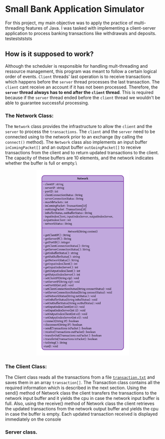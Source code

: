 # Small Bank Application Simulator
For this project, my main objective was to apply the practice of multi-threading features of Java. I was tasked with implementing a client-server application to process banking transactions like withdrawals and deposits. 
testeststststs
## How is it supposed to work?
Although the scheduler is responsible for handling mult-threading and ressource management, this program was meant to follow a certain logical order of events. `Client` threads' last operation is to receive transactions which happens before the `server` thread processes the last transaction. The `client` cant receive an account if it has not been processed. Therefore, the **`server` thread always has to end after the `client` thread**. This is required because if the `server` thread ended before the `client` thread we wouldn't be able to guarantee successful processing.


### The Network Class:
The `Network` class provides the infrastructure to allow the `client` and the `server` to process the `transactions`. The `client` and the `server` need to be connected using to the network prior to an exchange (by calling the `connect()` method). The `Network` class also implements an input buffer `inComingPacket[]` and an output buffer `outGoingPacket[]` to receive transactions from the client and to return updated transactions to the client. The capacity of these buffers are 10 elements, and the network indicates whether the buffer is full or empty.\
<p align = "center">
<img src="./img/network_class.png" height="600" width="300">
</p>

### The Client Class:
The Client class reads all the transactions from a file [`transaction.txt`](transaction.txt) and saves them in an array `transaction[]`. The Transaction class contains all the required information which is described in the next section.
Using the send() method of Network class the client transfers the transactions
to the network input buffer and it yields the cpu in case the network input buffer
is full.
Also, using the receive() method of Network class the client retrieves the
updated transactions from the network output buffer and yields the cpu in case
the buffer is empty. Each updated transaction received is displayed immediately
on the console

### Server class. 
